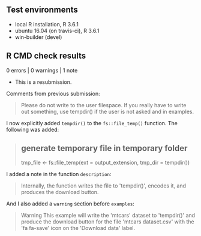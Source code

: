 ## Test environments
* local R installation, R 3.6.1
* ubuntu 16.04 (on travis-ci), R 3.6.1
* win-builder (devel)

## R CMD check results

0 errors | 0 warnings | 1 note

* This is a resubmission.

Comments from previous submission:

> Please do not write to the user filespace. If you really have to write out something, use tempdir() if the user is not asked and in examples.

I now explicitly added `tempdir()` to the `fs::file_temp()` function. The following was added:

> ## generate temporary file in temporary folder
> tmp_file <- fs::file_temp(ext = output_extension, tmp_dir = tempdir())

I added a note in the function `description`:

> Internally, the function writes the file to 'tempdir()', encodes it, and produces the download button.

And I also added a `warning` section before `examples`:

> Warning
> This example will write the 'mtcars' dataset to 'tempdir()' and produce the download button for the file 'mtcars dataset.csv' with the 'fa fa-save' icon on the 'Download data' label.
